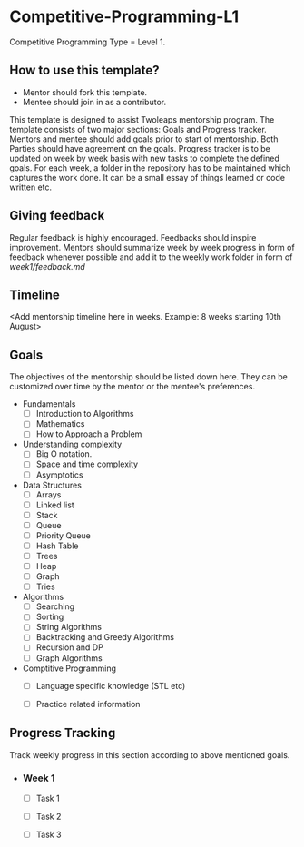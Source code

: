 # Competitive-Programming-L1
Competitive Programming Type = Level 1. 

## How to use this template?

- Mentor should fork this template.
- Mentee should join in as a contributor.

This template is designed to assist Twoleaps mentorship program. The template consists of two 
major sections: Goals and Progress tracker. Mentors and mentee should add goals prior to start of 
mentorship. Both Parties should have agreement on the goals. Progress tracker is to be updated on week
by week basis with new tasks to complete the defined goals. For each week, a folder in the repository
has to be maintained which captures the work done. It can be a small essay of things learned or code
written etc.

## Giving feedback

Regular feedback is highly encouraged. Feedbacks should inspire improvement. Mentors should summarize week by week progress in form of feedback whenever possible and add it to the weekly work folder in form of *week1/feedback.md*

## Timeline

<Add mentorship timeline here in weeks. Example: 8 weeks starting 10th August>

## Goals
The objectives of the mentorship should be listed down here. They can be customized over time by the mentor
or the mentee's preferences.

- Fundamentals
    - [ ] Introduction to Algorithms
    - [ ] Mathematics
    - [ ] How to Approach a Problem

- Understanding complexity
    - [ ] Big O notation.
    - [ ] Space and time complexity
    - [ ] Asymptotics

- Data Structures
    - [ ] Arrays
    - [ ] Linked list
    - [ ] Stack
    - [ ] Queue
    - [ ] Priority Queue
    - [ ] Hash Table
    - [ ] Trees
    - [ ] Heap
    - [ ] Graph
    - [ ] Tries
    
- Algorithms
    - [ ] Searching
    - [ ] Sorting
    - [ ] String Algorithms
    - [ ] Backtracking and Greedy Algorithms
    - [ ] Recursion and DP
    - [ ] Graph Algorithms

- Comptitive Programming
  - [ ] Language specific knowledge (STL etc)
  - [ ] Practice related information



## Progress Tracking

Track weekly progress in this section according to above mentioned goals.

- ### Week 1 
    - [ ] Task 1
    - [ ] Task 2
    - [ ] Task 3

